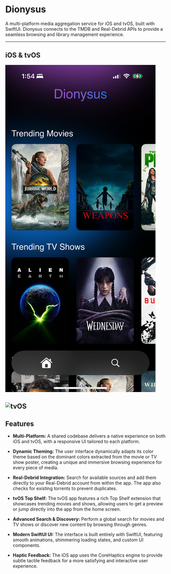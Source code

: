 # Dionysus

A multi-platform media aggregation service for iOS and tvOS, built with SwiftUI. Dionysus connects to the TMDB and Real-Debrid APIs to provide a seamless browsing and library management experience.

---

## iOS & tvOS

![iOS](Images/dionysus-mobile.PNG)

![tvOS](Images/dionysus.png)
---

## Features

* **Multi-Platform:** A shared codebase delivers a native experience on both iOS and tvOS, with a responsive UI tailored to each platform.

* **Dynamic Theming:** The user interface dynamically adapts its color theme based on the dominant colors extracted from the movie or TV show poster, creating a unique and immersive browsing experience for every piece of media.

* **Real-Debrid Integration:** Search for available sources and add them directly to your Real-Debrid account from within the app. The app also checks for existing torrents to prevent duplicates.

* **tvOS Top Shelf:** The tvOS app features a rich Top Shelf extension that showcases trending movies and shows, allowing users to get a preview or jump directly into the app from the home screen.

* **Advanced Search & Discovery:** Perform a global search for movies and TV shows or discover new content by browsing through genres.

* **Modern SwiftUI UI:** The interface is built entirely with SwiftUI, featuring smooth animations, shimmering loading states, and custom UI components.

* **Haptic Feedback:** The iOS app uses the CoreHaptics engine to provide subtle tactile feedback for a more satisfying and interactive user experience.
